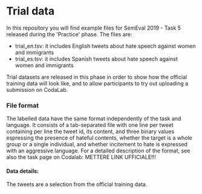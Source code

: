 # Trial data #

In this repository you will find example files for SemEval 2019 - Task 5 released during the 'Practice' phase. The files are:

* trial_en.tsv: it includes English tweets about hate speech against women and immigrants
* trial_es.tsv: it includes Spanish tweets about hate speech against women and immigrants

Trial datasets are released in this phase in order to show how the official training data will look like, and to allow participants to try out uploading a submission on CodaLab.

### File format ###
The labelled data have the same format independently of the task and language. It consists of a tab-separated file with one line per tweet containing per line the tweet id, its content, and three binary values espressing the presence of hateful contents, whether the target is a whole group or a single individual, and whether incitement to hate is expressed with an aggressive language.
For a detailed description of the format, see also the task page on Codalab: METTERE LINK UFFICIALE!!!

#### Data details: ####
The tweets are a selection from the official training data.




